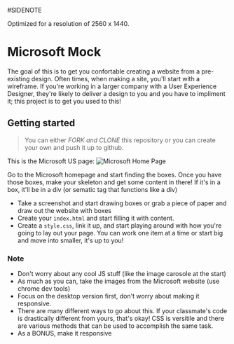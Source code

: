 #SIDENOTE

Optimized for a resolution of 2560 x 1440.

# Microsoft Mock

The goal of this is to get you confortable creating a website from a pre-existing design. Often times, when making a site, you'll start with a wireframe. If you're working in a larger company with a User Experience Designer, they're likely to deliver a design to you and you have to impliment it; this project is to get you used to this!

## Getting started

>You can either *FORK and CLONE* this repository or you can create your own and push it up to github.

This is the Microsoft US page:
![Microsoft Home Page](./MicrosoftMockImg.png)

Go to the Microsoft homepage and start finding the boxes. Once you have those boxes, make your skeleton and get some content in there! If it's in a box, it'll be in a div (or sematic tag that functions like a div)

* Take a screenshot and start drawing boxes or grab a piece of paper and draw out the website with boxes
* Create your `index.html` and start filling it with content.
* Create a `style.css`, link it up, and start playing around with how you're going to lay out your page. You can work one item at a time or start big and move into smaller, it's up to you!


### Note
* Don't worry about any cool JS stuff (like the image carosole at the start)
* As much as you can, take the images from the Microsoft website (use chrome dev tools)
* Focus on the desktop version first, don't worry about making it responsive.
* There are many different ways to go about this. If your classmate's code is drastically different from yours, that's okay! CSS is versitile and there are various methods that can be used to accomplish the same task.
* As a BONUS, make it responsive
